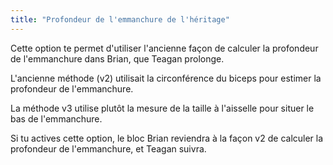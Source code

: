 ```yaml
---
title: "Profondeur de l'emmanchure de l'héritage"
---
```


Cette option te permet d'utiliser l'ancienne façon de calculer la profondeur de l'emmanchure dans Brian, que Teagan prolonge.

L'ancienne méthode (v2) utilisait la circonférence du biceps pour estimer la profondeur de l'emmanchure.

La méthode v3 utilise plutôt la mesure de la taille à l'aisselle pour situer le bas de l'emmanchure.

Si tu actives cette option, le bloc Brian reviendra à la façon v2 de calculer la profondeur de l'emmanchure, et Teagan suivra.

